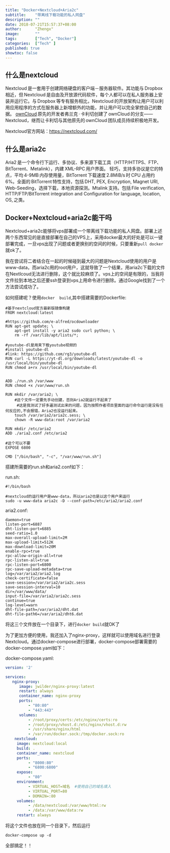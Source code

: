 ```yaml
---
title: "Docker+Nextcloud+Aria2c"
subtitle:    "带离线下载功能的私人网盘"
description: ""
date: 2018-07-21T15:57:37+08:00
author:      "Zhengx"
image:       ""
tags:        ["Tech", "Docker"]
categories:  ["Tech" ]
published: true
showtoc: false 
---
```


## 什么是nextcloud

Nextcloud 是一套用于创建网络硬盘的客户端－服务器软件。其功能与 Dropbox 相近，但 Nextcloud 是自由及开放源代码软件，每个人都可以在私人服务器上安装并运行它。与 Dropbox 等专有服务相比，Nextcloud 的开放架构让用户可以利用应用程序的方式在服务器上新增额外的功能，并让用户可以完全掌控自己的数据。
[ownCloud](https://zh.wikipedia.org/wiki/OwnCloud) 原先的开发者弗兰克 · 卡利切创建了 ownCloud 的分支——Nextcloud，继而让卡利切与其他原先的 ownCloud 团队成员持续积极地开发。

Nextcloud官方网站：https://nextcloud.com/ 

## 什么是aria2c

Aria2 是一个命令行下运行、多协议、多来源下载工具（HTTP/HTTPS、FTP、BitTorrent、Metalink），内建 XML-RPC 用户界面。 轻巧，支持多协议是它的特点，平均 4-9MB 内存使用量，BitTorrent 下载速度 2.8MiB/s 时 CPU 占用约 6%。全面的 BitTorrent 特性支持，包括 DHT, PEX, Encryption, Magnet URI, Web-Seeding，选择下载，本地资源探测。Mtalink 支持。包括 File verification, HTTP/FTP/BitTorrent integration and Configuration for language, location, OS, 之类。

## Docker+Nextcloud+aria2c能干吗

Nextcloud+aria2c能够将vps部署成一个带离线下载功能的私人网盘。部署上述两个东西常见的是直接部署在自己的VPS上，采用docker最大的好处是可以一键部署完成，一旦vps出现了问题或者更换别的空间的时候，只要重新`pull docker`就ok了。

我在尝试将二者结合在一起的时候碰到最大的问题是Nextcloud使用的用户是www-data，而aria2c用的root用户，这就导致了一个结果，用aria2c下载的文件在Nextlcoud无法进行删除，这个就比较麻烦了。vps上的空间是有限的，当我将文件拉到本地之后还要ssh登录到vps上用命令进行删除。通过Google找到了一个方法尝试成功了。

如何搭建呢？使用`docker  build`,其中搭建需要的Dockerfile:

```
#基于nextcloud官方最新版镜像构建
FROM nextcloud:latest
 
#https://github.com/e-alfred/ocdownloader
RUN apt-get update; \
    apt-get install -y aria2 sudo curl python; \
    rm -rf /var/lib/apt/lists/*;
 
#youtube-dl是用来下载youtube视频的
#install youtube-dl
#link: https://github.com/rg3/youtube-dl
RUN curl -L https://yt-dl.org/downloads/latest/youtube-dl -o /usr/local/bin/youtube-dl
RUN chmod a+rx /usr/local/bin/youtube-dl
 
 
ADD ./run.sh /var/www
RUN chmod +x /var/www/run.sh
 
RUN mkdir /var/aria2; \
    #这个文件一定要先手动创建，否则Aria2就运行不起来了
     #这是我测试了好多遍测试出来的问题，因为按照作者项目里面的运行命令运行是没有任何反应的,不会报错，Aria2也没运行起来。
    touch /var/aria2/aria2c.sess; \
    chown -R www-data:root /var/aria2
 
RUN mkdir /etc/aria2
ADD ./aria2.conf /etc/aria2
 
#这个可以不要
EXPOSE 6800
 
CMD ["/bin/bash", "-c", "/var/www/run.sh"]
```

搭建所需要的run.sh和aria2.conf如下：

run.sh:

```
#!/bin/bash
 
#nextcloud的运行用户是www-data，所以aria2也是以这个用户来运行
sudo -u www-data aria2c -D --conf-path=/etc/aria2/aria2.conf
```

aria2.conf:

```
daemon=true
listen-port=6887 
dht-listen-port=6885
seed-ratio=1.0 
max-overall-upload-limit=2M 
max-upload-limit=512K 
max-download-limit=20M 
enable-rpc=true 
rpc-allow-origin-all=true
rpc-listen-all=true
rpc-listen-port=6800
rpc-save-upload-metadata=true
log=/var/aria2/aria2.log
check-certificate=false
save-session=/var/aria2/aria2c.sess
save-session-interval=10
dir=/var/www/data/
input-file=/var/aria2/aria2c.sess
continue=true
log-level=warn
dht-file-path=/var/aria2/dht.dat
dht-file-path6=/var/aria2/dht6.dat
```

将这三个文件放在一个目录下，进行`docker build`就OK了

为了更加方便的使用，我还加入了nginx-proxy，这样就可以使用域名进行登录Nextcloud。通过docker-compose进行部署，docker-compose部署需要的docker-compose.yaml如下：

docker-compose.yaml:

```yaml
version: '2'

services:
   nginx-proxy:
      image: jwilder/nginx-proxy:latest
      restart: always
      container_name: nginx-proxy
      ports:
          - "80:80"
          - "443:443"
      volumes:
          - /root/proxy/certs:/etc/nginx/certs:ro
          - /root/proxy/vhost.d:/etc/nginx/vhost.d:rw
          - /usr/share/nginx/html
          - /var/run/docker.sock:/tmp/docker.sock:ro
    nextcloud:
     image: nextcloud:local
     build: .
     container_name: nextcloud
     ports:
          - "8000:80"
          - "6800:6800"
     expose:
          - "80"
     environment:
          - VIRTUAL_HOST=域名  #使用自己的域名填入
          - VIRTUAL_PORT=80
          - DOMAIN=:80  
     volumes:
          - /data/nextcloud:/var/www/html:rw
          - /data:/var/www/data:rw
     restart: always       
```

将这个文件也放在同一个目录下，然后运行

```
docker-compose up -d
```

全部搞定！！
